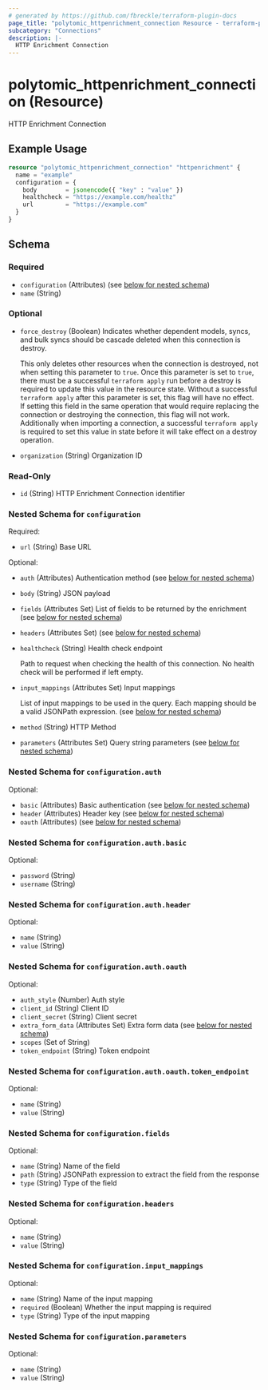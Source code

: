 ```yaml
---
# generated by https://github.com/fbreckle/terraform-plugin-docs
page_title: "polytomic_httpenrichment_connection Resource - terraform-provider-polytomic"
subcategory: "Connections"
description: |-
  HTTP Enrichment Connection
---
```


# polytomic_httpenrichment_connection (Resource)

HTTP Enrichment Connection

## Example Usage

```terraform
resource "polytomic_httpenrichment_connection" "httpenrichment" {
  name = "example"
  configuration = {
    body        = jsonencode({ "key" : "value" })
    healthcheck = "https://example.com/healthz"
    url         = "https://example.com"
  }
}
```

<!-- schema generated by tfplugindocs -->
## Schema

### Required

- `configuration` (Attributes) (see [below for nested schema](#nestedatt--configuration))
- `name` (String)

### Optional

- `force_destroy` (Boolean) Indicates whether dependent models, syncs, and bulk syncs should be cascade
deleted when this connection is destroy.

  This only deletes other resources when the connection is destroyed, not when
setting this parameter to `true`. Once this parameter is set to `true`, there
must be a successful `terraform apply` run before a destroy is required to
update this value in the resource state. Without a successful `terraform apply`
after this parameter is set, this flag will have no effect. If setting this
field in the same operation that would require replacing the connection or
destroying the connection, this flag will not work. Additionally when importing
a connection, a successful `terraform apply` is required to set this value in
state before it will take effect on a destroy operation.
- `organization` (String) Organization ID

### Read-Only

- `id` (String) HTTP Enrichment Connection identifier

<a id="nestedatt--configuration"></a>
### Nested Schema for `configuration`

Required:

- `url` (String) Base URL

Optional:

- `auth` (Attributes) Authentication method (see [below for nested schema](#nestedatt--configuration--auth))
- `body` (String) JSON payload
- `fields` (Attributes Set) List of fields to be returned by the enrichment (see [below for nested schema](#nestedatt--configuration--fields))
- `headers` (Attributes Set) (see [below for nested schema](#nestedatt--configuration--headers))
- `healthcheck` (String) Health check endpoint

    Path to request when checking the health of this connection. No health check will be performed if left empty.
- `input_mappings` (Attributes Set) Input mappings

    List of input mappings to be used in the query. Each mapping should be a valid JSONPath expression. (see [below for nested schema](#nestedatt--configuration--input_mappings))
- `method` (String) HTTP Method
- `parameters` (Attributes Set) Query string parameters (see [below for nested schema](#nestedatt--configuration--parameters))

<a id="nestedatt--configuration--auth"></a>
### Nested Schema for `configuration.auth`

Optional:

- `basic` (Attributes) Basic authentication (see [below for nested schema](#nestedatt--configuration--auth--basic))
- `header` (Attributes) Header key (see [below for nested schema](#nestedatt--configuration--auth--header))
- `oauth` (Attributes) (see [below for nested schema](#nestedatt--configuration--auth--oauth))

<a id="nestedatt--configuration--auth--basic"></a>
### Nested Schema for `configuration.auth.basic`

Optional:

- `password` (String)
- `username` (String)


<a id="nestedatt--configuration--auth--header"></a>
### Nested Schema for `configuration.auth.header`

Optional:

- `name` (String)
- `value` (String)


<a id="nestedatt--configuration--auth--oauth"></a>
### Nested Schema for `configuration.auth.oauth`

Optional:

- `auth_style` (Number) Auth style
- `client_id` (String) Client ID
- `client_secret` (String) Client secret
- `extra_form_data` (Attributes Set) Extra form data (see [below for nested schema](#nestedatt--configuration--auth--oauth--extra_form_data))
- `scopes` (Set of String)
- `token_endpoint` (String) Token endpoint

<a id="nestedatt--configuration--auth--oauth--extra_form_data"></a>
### Nested Schema for `configuration.auth.oauth.token_endpoint`

Optional:

- `name` (String)
- `value` (String)




<a id="nestedatt--configuration--fields"></a>
### Nested Schema for `configuration.fields`

Optional:

- `name` (String) Name of the field
- `path` (String) JSONPath expression to extract the field from the response
- `type` (String) Type of the field


<a id="nestedatt--configuration--headers"></a>
### Nested Schema for `configuration.headers`

Optional:

- `name` (String)
- `value` (String)


<a id="nestedatt--configuration--input_mappings"></a>
### Nested Schema for `configuration.input_mappings`

Optional:

- `name` (String) Name of the input mapping
- `required` (Boolean) Whether the input mapping is required
- `type` (String) Type of the input mapping


<a id="nestedatt--configuration--parameters"></a>
### Nested Schema for `configuration.parameters`

Optional:

- `name` (String)
- `value` (String)


